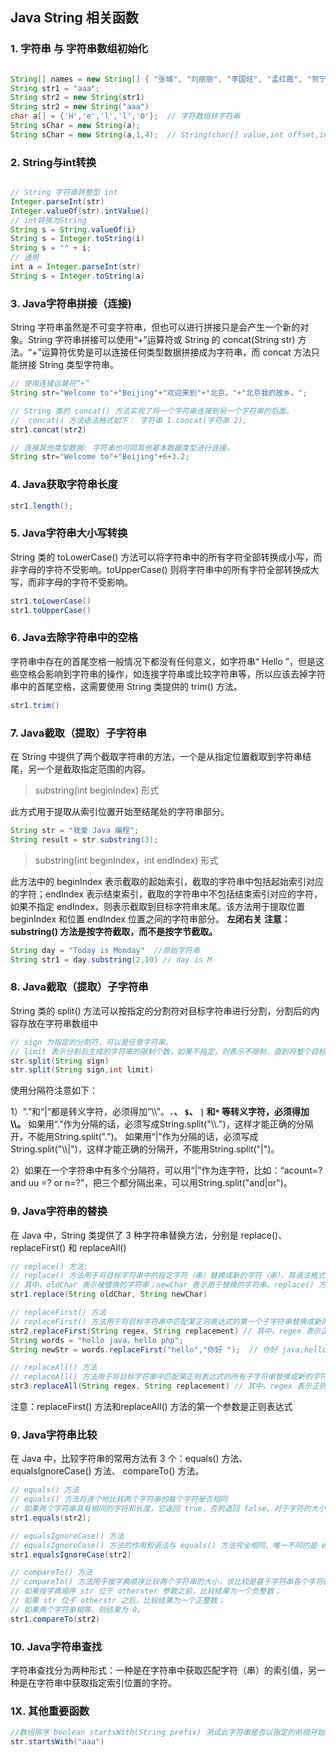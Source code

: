 ## Java String 相关函数

### 1. 字符串 与 字符串数组初始化
```java

String[] names = new String[] { "张城", "刘丽丽", "李国旺", "孟红霞", "贺宁" }
String str1 = "aaa";
String str2 = new String(str1)
String str2 = new String("aaa")
char a[] = {'H','e','l','l','0'};  // 字符数组转字符串
String sChar = new String(a);
String sChar = new String(a,1,4);  // String(char[] value,int offset,int count)
```
### 2. String与int转换
```java

// String 字符串转整型 int
Integer.parseInt(str)
Integer.valueOf(str).intValue()
// int转换为String
String s = String.valueOf(i)
String s = Integer.toString(i)
String s = "" + i;
// 通用
int a = Integer.parseInt(str)
String s = Integer.toString(a)

```
### 3. Java字符串拼接（连接)

String 字符串虽然是不可变字符串，但也可以进行拼接只是会产生一个新的对象。String 字符串拼接可以使用“+”运算符或 String 的 concat(String str) 方法。“+”运算符优势是可以连接任何类型数据拼接成为字符串，而 concat 方法只能拼接 String 类型字符串。
```java
// 使用连接运算符“+”
String str="Welcome to"+"Beijing"+"欢迎来到"+"北京。"+"北京我的故乡。";

// String 类的 concat() 方法实现了将一个字符串连接到另一个字符串的后面。
//  concat() 方法语法格式如下： 字符串 1.concat(字符串 2);
str1.concat(str2)

// 连接其他类型数据: 字符串也可同其他基本数据类型进行连接。
String str="Welcome to"+"Beijing"+6+3.2;
```
### 4. Java获取字符串长度
```java
str1.length();
```

### 5. Java字符串大小写转换

String 类的 toLowerCase() 方法可以将字符串中的所有字符全部转换成小写，而非字母的字符不受影响。toUpperCase() 则将字符串中的所有字符全部转换成大写，而非字母的字符不受影响。
```java
str1.toLowerCase()
str1.toUpperCase()  
```

### 6. Java去除字符串中的空格

字符串中存在的首尾空格一般情况下都没有任何意义，如字符串“ Hello ”，但是这些空格会影响到字符串的操作，如连接字符串或比较字符串等，所以应该去掉字符串中的首尾空格，这需要使用 String 类提供的 trim() 方法。
```java
str1.trim()
```
### 7. Java截取（提取）子字符串
在 String 中提供了两个截取字符串的方法，一个是从指定位置截取到字符串结尾，另一个是截取指定范围的内容。
> substring(int beginIndex) 形式

此方式用于提取从索引位置开始至结尾处的字符串部分。
```java
String str = "我爱 Java 编程";
String result = str.substring(3);
```

> substring(int beginIndex，int endIndex) 形式

此方法中的 beginIndex 表示截取的起始索引，截取的字符串中包括起始索引对应的字符；endIndex 表示结束索引，截取的字符串中不包括结束索引对应的字符，如果不指定 endIndex，则表示截取到目标字符串末尾。该方法用于提取位置 beginIndex 和位置 endIndex 位置之间的字符串部分。 **左闭右关**
**注意：substring() 方法是按字符截取，而不是按字节截取。**
```java
String day = "Today is Monday"  //原始字符串
String str1 = day.substring(2,10) // day is M
```
### 8. Java截取（提取）子字符串
String 类的 split() 方法可以按指定的分割符对目标字符串进行分割，分割后的内容存放在字符串数组中

```java
// sign 为指定的分割符，可以是任意字符串。
// limit 表示分割后生成的字符串的限制个数，如果不指定，则表示不限制，直到将整个目标字符串完全分割为止。
str.split(String sign)
str.split(String sign,int limit)
```

使用分隔符注意如下：

1）“.”和“|”都是转义字符，必须得加“\\\\”。**`.`、 `$`、 `|` 和`*` 等转义字符，必须得加 \\\\。**
如果用“.”作为分隔的话，必须写成String.split("\\\\.")，这样才能正确的分隔开，不能用String.split(".")。
如果用“|”作为分隔的话，必须写成String.split("\\\\|")，这样才能正确的分隔开，不能用String.split("|")。

2）如果在一个字符串中有多个分隔符，可以用“|”作为连字符，比如：“acount=? and uu =? or n=?”，把三个都分隔出来，可以用String.split("and|or")。

### 9. Java字符串的替换
在 Java 中，String 类提供了 3 种字符串替换方法，分别是 replace()、replaceFirst() 和 replaceAll()
```java
// replace() 方法:
// replace() 方法用于将目标字符串中的指定字符（串）替换成新的字符（串），其语法格式如下：
// 其中，oldChar 表示被替换的字符串；newChar 表示用于替换的字符串。replace() 方法会将字符串中所有 oldChar 替换成 newChar。
str1.replace(String oldChar, String newChar)

// replaceFirst() 方法
// replaceFirst() 方法用于将目标字符串中匹配某正则表达式的第一个子字符串替换成新的字符串，其语法形式如下：
str2.replaceFirst(String regex, String replacement) // 其中，regex 表示正则表达式；replacement 表示用于替换的字符串。
String words = "hello java，hello php";
String newStr = words.replaceFirst("hello","你好 ");  // 你好 java,hello php 

// replaceAll() 方法
// replaceAll() 方法用于将目标字符串中匹配某正则表达式的所有子字符串替换成新的字符串，
str3.replaceAll(String regex, String replacement) // 其中，regex 表示正则表达式，replacement 表示用于替换的字符串。
```
注意：replaceFirst() 方法和replaceAll() 方法的第一个参数是正则表达式



### 9. Java字符串比较
在 Java 中，比较字符串的常用方法有 3 个：equals() 方法、equalsIgnoreCase() 方法、 compareTo() 方法。
```java
// equals() 方法
// equals() 方法将逐个地比较两个字符串的每个字符是否相同
// 如果两个字符串具有相同的字符和长度，它返回 true，否则返回 false。对于字符的大小写，也在检查的范围之内。
str1.equals(str2);

// equalsIgnoreCase() 方法
// equalsIgnoreCase() 方法的作用和语法与 equals() 方法完全相同，唯一不同的是 equalsIgnoreCase() 比较时不区分大小写。
str1.equalsIgnoreCase(str2)

// compareTo() 方法
// compareTo() 方法用于按字典顺序比较两个字符串的大小，该比较是基于字符串各个字符的 Unicode 值。
// 如果按字典顺序 str 位于 otherster 参数之前，比较结果为一个负整数；
// 如果 str 位于 otherstr 之后，比较结果为一个正整数；
// 如果两个字符串相等，则结果为 0。
str1.compareTo(str2)
```

### 10. Java字符串查找
字符串查找分为两种形式：一种是在字符串中获取匹配字符（串）的索引值，另一种是在字符串中获取指定索引位置的字符。



### 1X. 其他重要函数
```java
//数组排序 boolean startsWith(String prefix) 测试此字符串是否以指定的前缀开始。
str.startsWith("aaa")
	

```


